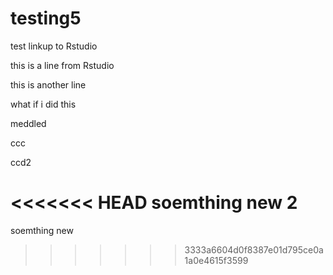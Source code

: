 # testing5
test linkup to Rstudio

this is a line from Rstudio

this is another line

what if i did this

meddled

ccc

ccd2

<<<<<<< HEAD
soemthing new 2
=======
soemthing new
>>>>>>> 3333a6604d0f8387e01d795ce0a1a0e4615f3599
